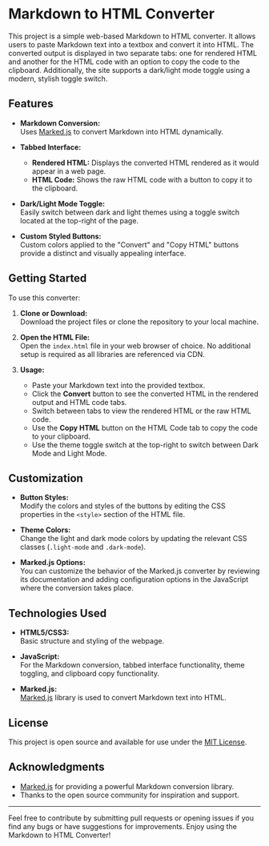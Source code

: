 # Markdown to HTML Converter

This project is a simple web-based Markdown to HTML converter. It allows users to paste Markdown text into a textbox and convert it into HTML. The converted output is displayed in two separate tabs: one for rendered HTML and another for the HTML code with an option to copy the code to the clipboard. Additionally, the site supports a dark/light mode toggle using a modern, stylish toggle switch.

## Features

- **Markdown Conversion:**  
  Uses [Marked.js](https://marked.js.org/) to convert Markdown into HTML dynamically.
  
- **Tabbed Interface:**  
  - **Rendered HTML:** Displays the converted HTML rendered as it would appear in a web page.  
  - **HTML Code:** Shows the raw HTML code with a button to copy it to the clipboard.

- **Dark/Light Mode Toggle:**  
  Easily switch between dark and light themes using a toggle switch located at the top-right of the page.

- **Custom Styled Buttons:**  
  Custom colors applied to the "Convert" and "Copy HTML" buttons provide a distinct and visually appealing interface.

## Getting Started

To use this converter:

1. **Clone or Download:**  
   Download the project files or clone the repository to your local machine.

2. **Open the HTML File:**  
   Open the `index.html` file in your web browser of choice. No additional setup is required as all libraries are referenced via CDN.

3. **Usage:**  
   - Paste your Markdown text into the provided textbox.
   - Click the **Convert** button to see the converted HTML in the rendered output and HTML code tabs.
   - Switch between tabs to view the rendered HTML or the raw HTML code.
   - Use the **Copy HTML** button on the HTML Code tab to copy the code to your clipboard.
   - Use the theme toggle switch at the top-right to switch between Dark Mode and Light Mode.

## Customization

- **Button Styles:**  
  Modify the colors and styles of the buttons by editing the CSS properties in the `<style>` section of the HTML file.

- **Theme Colors:**  
  Change the light and dark mode colors by updating the relevant CSS classes (`.light-mode` and `.dark-mode`).

- **Marked.js Options:**  
  You can customize the behavior of the Marked.js converter by reviewing its documentation and adding configuration options in the JavaScript where the conversion takes place.

## Technologies Used

- **HTML5/CSS3:**  
  Basic structure and styling of the webpage.

- **JavaScript:**  
  For the Markdown conversion, tabbed interface functionality, theme toggling, and clipboard copy functionality.

- **Marked.js:**  
  [Marked.js](https://marked.js.org/) library is used to convert Markdown text into HTML.

## License

This project is open source and available for use under the [MIT License](https://opensource.org/licenses/MIT).

## Acknowledgments

- [Marked.js](https://marked.js.org/) for providing a powerful Markdown conversion library.
- Thanks to the open source community for inspiration and support.

---

Feel free to contribute by submitting pull requests or opening issues if you find any bugs or have suggestions for improvements. Enjoy using the Markdown to HTML Converter!